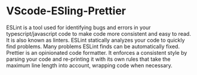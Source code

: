 # VScode-ESling-Prettier
ESLint is a tool used for identifying bugs and errors in your typescript/javascript code to make code more consistent and easy to read. It is also known as linters. ESLint statically analyzes your code to quickly find problems. Many problems ESLint finds can be automatically fixed.     Prettier is an opinionated code formatter. It enforces a consistent style by parsing your code and re-printing it with its own rules that take the maximum line length into account, wrapping code when necessary.
